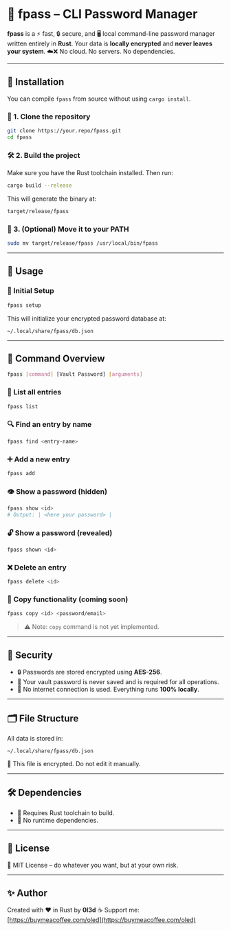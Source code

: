 # 🔐 fpass – CLI Password Manager

**fpass** is a ⚡ fast, 🔒 secure, and 🖥️ local command-line password manager written entirely in **Rust**.
Your data is **locally encrypted** and **never leaves your system**. ☁️❌ No cloud. No servers. No dependencies.

---

## 📁 Installation

You can compile `fpass` from source without using `cargo install`.

### 🧾 1. Clone the repository

```sh
git clone https://your.repo/fpass.git
cd fpass
```

### 🛠️ 2. Build the project

Make sure you have the Rust toolchain installed. Then run:

```sh
cargo build --release
```

This will generate the binary at:

```sh
target/release/fpass
```

### 🚚 3. (Optional) Move it to your PATH

```sh
sudo mv target/release/fpass /usr/local/bin/fpass
```

---

## 🧪 Usage

### 🔧 Initial Setup

```sh
fpass setup
```

This will initialize your encrypted password database at:

```plaintext
~/.local/share/fpass/db.json
```

---

## 🧭 Command Overview

```bash
fpass [command] [Vault Password] [arguments]
```

### 📂 List all entries

```sh
fpass list
```

### 🔍 Find an entry by name

```sh
fpass find <entry-name>
```

### ➕ Add a new entry

```sh
fpass add
```

### 👁️ Show a password (hidden)

```sh
fpass show <id>
# Output: | <here your password> |
```

### 🔓 Show a password (revealed)

```sh
fpass shown <id>
```

### ❌ Delete an entry

```sh
fpass delete <id>
```

### 📝 Copy functionality (coming soon)

```sh
fpass copy <id> <password/email>
```

> ⚠️ Note: `copy` command is not yet implemented.

---

## 🔐 Security

* 🔒 Passwords are stored encrypted using **AES-256**.
* 🔑 Your vault password is never saved and is required for all operations.
* 📴 No internet connection is used. Everything runs **100% locally**.

---

## 🗂️ File Structure

All data is stored in:

```plaintext
~/.local/share/fpass/db.json
```

📌 This file is encrypted. Do not edit it manually.

---

## 🛠️ Dependencies

* 🦀 Requires Rust toolchain to build.
* 🧼 No runtime dependencies.

---

## 📄 License

📝 MIT License – do whatever you want, but at your own risk.

---

## ✨ Author

Created with ❤️ in Rust by **0l3d**
☕ Support me: [https://buymeacoffee.com/oled](https://buymeacoffee.com/oled)
